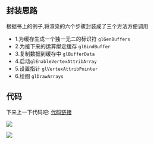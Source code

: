 ## 封装思路
根据书上的例子,将渲染的六个步骤封装成了三个方法方便调用

- 1.为缓存生成一个独一无二的标识符   `glGenBuffers`
- 2.为接下来的运算绑定缓存 `glBindBuffer`
- 3.复制数据到缓存中 `glBufferData`
- 4.启动`glEnableVertexAttribArray`
- 5.设置指针   `glVertexAttribPointer`
- 6.绘图      `glDrawArrays`

## 代码

下来上一下代码吧:
[代码链接](https://github.com/RPGLiker/StudyForOpenGL/blob/master/OpegGLDemo/OpegGLDemo/Class/AGLKView/AGLKVertexAttribArrayBuffer.m)

![](https://github.com/RPGLiker/StudyBlog/blob/master/%E5%AD%A6%E4%B9%A0%E7%AC%94%E8%AE%B0/OpegGL/%E5%9B%BE%E7%89%87/2.%E8%87%AA%E5%AE%9A%E4%B9%89%E4%B8%80%E4%B8%AA%E6%B8%B2%E6%9F%93%E5%B7%A5%E5%85%B7%E7%9A%84%E5%B0%81%E8%A3%85/1.png)

![](https://github.com/RPGLiker/StudyBlog/blob/master/%E5%AD%A6%E4%B9%A0%E7%AC%94%E8%AE%B0/OpegGL/%E5%9B%BE%E7%89%87/2.%E8%87%AA%E5%AE%9A%E4%B9%89%E4%B8%80%E4%B8%AA%E6%B8%B2%E6%9F%93%E5%B7%A5%E5%85%B7%E7%9A%84%E5%B0%81%E8%A3%85/2.png)





